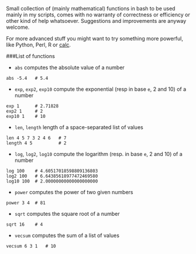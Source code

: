 Small collection of (mainly mathematical) functions in bash to be used mainly
in my scripts, comes with no warranty of correctness or efficiency
or other kind of help whatsoever. Suggestions and improvements are anyway welcome.

For more advanced stuff you might want to try something more powerful,
like Python, Perl, R or [calc](http://www.isthe.com/chongo/tech/comp/calc/).

###List of functions

* `abs` computes the absolute value of a number
```
abs -5.4   # 5.4
```

* `exp`, `exp2`, `exp10` compute the exponential (resp in base `e`, 2 and 10) of a number
```
exp 1      # 2.71828
exp2 1     # 2
exp10 1    # 10
```

* `len`, `length` length of a space-separated list of values
```
len 4 5 7 3 2 4 6   # 7
length 4 5          # 2
```

* `log`, `log2`, `log10` compute the logarithm (resp. in base `e`, 2 and 10) of a number
```
log 100    # 4.60517018598809136803
log2 100   # 6.64385618977472469580
log10 100  # 2.00000000000000000000
```

* `power` computes the power of two given numbers
```
power 3 4  # 81
```

* `sqrt` computes the square root of a number
```
sqrt 16    # 4
```

* `vecsum` computes the sum of a list of values
```
vecsum 6 3 1   # 10
```
